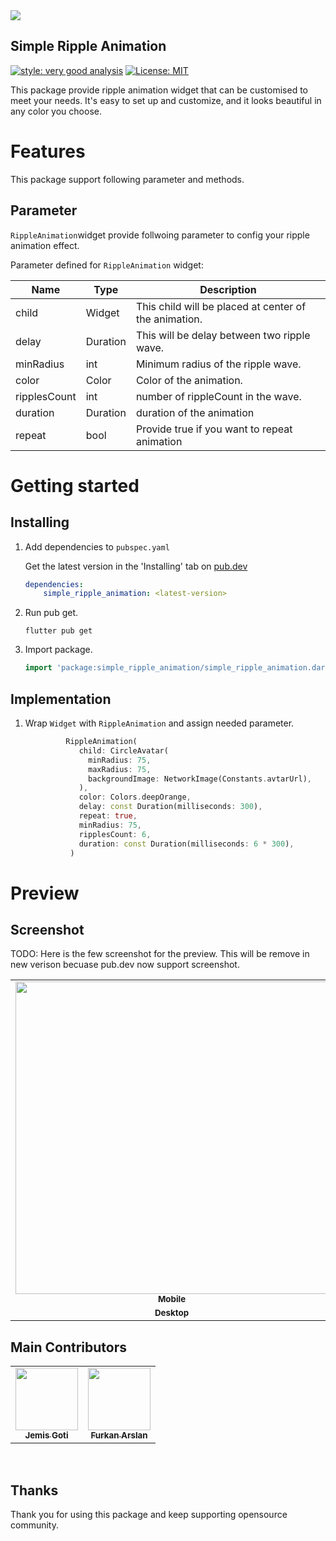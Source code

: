 <img src="readme_assets/banner.png"/>

## Simple Ripple Animation
[![style: very good analysis][hyper_lint_badge]][hyper_lint_link]
[![License: MIT][license_badge]][license_link]

This package provide ripple animation widget that can be customised to meet your needs. It's easy to set up and customize, and it looks beautiful in any color you choose.


# Features

This package support following parameter and methods.

## Parameter
`RippleAnimation`widget provide follwoing parameter to config your ripple animation effect.

Parameter defined for `RippleAnimation` widget:

| Name | Type | Description |
|------|------------|-------------|
| child | Widget | This child will be placed at center of the animation. |
| delay | Duration | This will be delay between two ripple wave. |
| minRadius | int | Minimum radius of the ripple wave. |
| color | Color | Color of the animation. |
| ripplesCount | int | number of rippleCount in the wave. |
| duration | Duration | duration of the animation |
| repeat | bool | Provide true if you want to repeat animation |


# Getting started

## Installing

1. Add dependencies to `pubspec.yaml`

   Get the latest version in the 'Installing' tab
   on [pub.dev](https://pub.dev/packages/simple_ripple_animation/install)

    ```yaml
    dependencies:
        simple_ripple_animation: <latest-version>
    ```

2. Run pub get.

   ```shell
   flutter pub get
   ```

3. Import package.

    ```dart
    import 'package:simple_ripple_animation/simple_ripple_animation.dart';
    ```

## Implementation

1. Wrap `Widget` with `RippleAnimation` and assign needed parameter.

    ```dart
             RippleAnimation(
                child: CircleAvatar(
                  minRadius: 75,
                  maxRadius: 75,
                  backgroundImage: NetworkImage(Constants.avtarUrl),
                ),
                color: Colors.deepOrange,
                delay: const Duration(milliseconds: 300),
                repeat: true,
                minRadius: 75,
                ripplesCount: 6,
                duration: const Duration(milliseconds: 6 * 300),
              )
    ```

 



# Preview

## Screenshot
TODO: Here is the few screenshot for the preview. This will be remove in new verison becuase pub.dev now support screenshot.
<table>
  <tr>
       <td align="center"> <img src="readme_assets/image1.png" height="500px"  alt=""/><br /><sub><b>Mobile</b></sub> </td>     
         <td align="center"> <img src="readme_assets/tab.png"   alt=""/><br /><sub><b>Tablet</b></sub> </td>  </tr>   
           <tr>
       <td align="center"> <img src="readme_assets/desktop.png"   alt=""/><br /><sub><b>Desktop</b></sub> </td>     
         <td align="center"> <img src="readme_assets/web.png"   alt=""/><br /><sub><b>Web</b></sub> </td>  </tr> 
      
</table>

## Main Contributors
<table>
  <tr>
       <td align="center"><a href="https://github.com/jemisgoti"><img src="https://avatars.githubusercontent.com/u/46031164" width="100px;" height="100px;" alt=""/><br /><sub><b>Jemis Goti</b></sub></a></td>
      <td align="center"><a href="https://github.com/furkanarslann"><img src="https://avatars.githubusercontent.com/u/75033711" width="100px;" height="100px;" alt=""/><br /><sub><b>Furkan Arslan</b></sub></a></td>
 
</tr>
</table>
<br/>

## Thanks

Thank you for using this package and keep supporting opensource community.




[license_badge]: https://img.shields.io/badge/license-BSD-blue.svg
[license_link]: https://opensource.org/licenses/BSD
[hyper_lint_badge]: https://img.shields.io/badge/style-hyper_lint-ee7600.svg
[hyper_lint_link]: https://pub.dev/packages/hyper_lint

